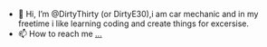 - 👋 Hi, I’m @DirtyThirty (or DirtyE30),i am car mechanic and in my freetime i like learning coding and create things for excersise.
- 📫 How to reach me [...](https://twitter.com/DirtyE30gr)

<!---
DirtyThirty/DirtyThirty is a ✨ special ✨ repository because its `README.md` (this file) appears on your GitHub profile.
You can click the Preview link to take a look at your changes.
--->
